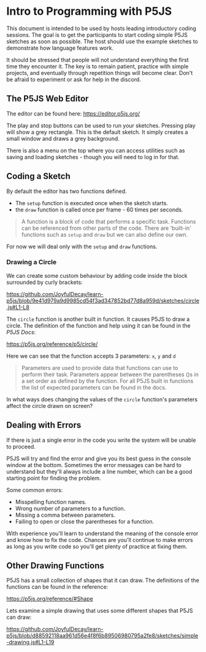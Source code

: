 # Intro to Programming with P5JS

This document is intended to be used by hosts leading introductory coding sessions.  The goal is to get the participants to start coding simple P5JS sketches as soon as possible.  The host should use the example sketches to demonstrate how language features work.  

It should be stressed that people will not understand everything the first time they encounter it.  The key is to remain patient, practice with simple projects, and eventually through repetition things will become clear.  Don't be afraid to experiment or ask for help in the discord.


## The P5JS Web Editor

The editor can be found here:  https://editor.p5js.org/

The play and stop buttons can be used to run your sketches.  Pressing play will show a grey rectangle.  This is the default sketch.  It simply creates a small window and draws a grey background.

There is also a menu on the top where you can access utilities such as saving and loading sketches - though you will need to log in for that.

## Coding a Sketch
By default the editor has two functions defined.  
- The `setup` function is executed once when the sketch starts.
- the `draw` function is called once per frame - 60 times per seconds.

> A function is a block of code that performs a specific task.  Functions can be referenced from other parts of the code.  There are 'built-in' functions such as `setup` and `draw` but we can also define our own.

For now we will deal only with the `setup` and `draw` functions.


### Drawing a Circle
We can create some custom behaviour by adding code inside the block surrounded by curly brackets:

https://github.com/JoyfulDecay/learn-p5js/blob/9e41d979a9d9985cd54f3ad347852bd77d8a959d/sketches/circle.js#L1-L8

The `circle` function is another built in function.  It causes P5JS to draw a circle.  The definition of the function and help using it can be found in the *P5JS Docs*:

https://p5js.org/reference/p5/circle/

Here we can see that the function accepts 3 parameters: `x`, `y` and `d`

> Parameters are used to provide data that functions can use to perform their task.  Parameters appear between the parentheses ()s in a set order as defined by the function.  For all P5JS built in functions the list of expected parameters can be found in the docs.

In what ways does changing the values of the `circle` function's parameters affect the circle drawn on screen?


## Dealing with Errors

If there is just a single error in the code you write the system will be unable to proceed.

P5JS will try and find the error and give you its best guess in the console window at the bottom.  Sometimes the error messages can be hard to understand but they'll always include a line number, which can be a good starting point for finding the problem.

Some common errors:
- Misspelling function names.
- Wrong number of parameters to a function.
- Missing a comma between parameters.
- Failing to open or close the parentheses for a function.

With experience you'll learn to understand the meaning of the console error and know how to fix the code.  Chances are you'll continue to make errors as long as you write code so you'll get plenty of practice at fixing them.

## Other Drawing Functions

P5JS has a small collection of shapes that it can draw.  The definitions of the functions can be found in the reference:

https://p5js.org/reference/#Shape

Lets examine a simple drawing that uses some different shapes that P5JS can draw:

https://github.com/JoyfulDecay/learn-p5js/blob/d88592118aa961d56e4f8f6b89506980795a2fe8/sketches/simple-drawing.js#L1-L19
